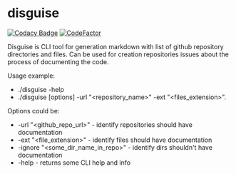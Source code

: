 # disguise

[![Codacy Badge](https://api.codacy.com/project/badge/Grade/db828996dabb4d2a9e00c1fb3263bcd4)](https://app.codacy.com/manual/Ythosa/disguise?utm_source=github.com&utm_medium=referral&utm_content=Ythosa/disguise&utm_campaign=Badge_Grade_Dashboard)
[![CodeFactor](https://www.codefactor.io/repository/github/ythosa/disguise/badge)](https://www.codefactor.io/repository/github/ythosa/disguise)

Disguise is CLI tool for generation markdown  with list of github repository directories and files. Can be used for creation repositories issues about the process of documenting the code.

Usage example:
* ./disguise -help
* ./disguise [options] -url "<repository_name>" -ext "<files_extension>".

Options could be: 
* -url "<github_repo_url>" - identify repositories should have documentation
* -ext "<file_extension>" - identify files should have documentation
* -ignore "<some_dir_name_in_repo>" - identify dirs shouldn't have documentation
* -help - returns some CLI help and info
